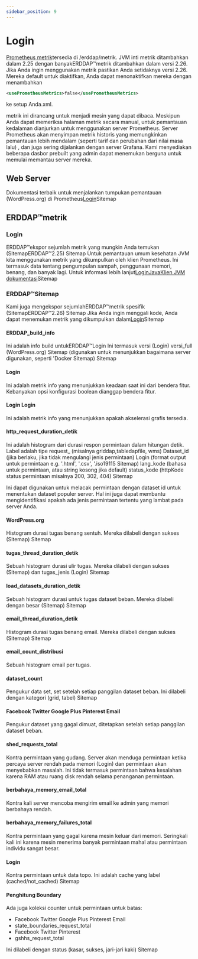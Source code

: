 ```yaml
---
sidebar_position: 9
---
```

# Login

[Prometheus metrik](https://prometheus.io/)tersedia di /erddap/metrik. JVM inti metrik ditambahkan dalam 2.25 dengan banyakERDDAP™metrik ditambahkan dalam versi 2.26. Jika Anda ingin menggunakan metrik pastikan Anda setidaknya versi 2.26. Mereka default untuk diaktifkan, Anda dapat menonaktifkan mereka dengan menambahkan
```xml
<usePrometheusMetrics>false</usePrometheusMetrics>
```
ke setup Anda.xml.

metrik ini dirancang untuk menjadi mesin yang dapat dibaca. Meskipun Anda dapat memeriksa halaman metrik secara manual, untuk pemantauan kedalaman dianjurkan untuk menggunakan server Prometheus. Server Prometheus akan menyimpan metrik historis yang memungkinkan pemantauan lebih mendalam (seperti tarif dan perubahan dari nilai masa lalu) , dan juga sering dijalankan dengan server Grafana. Kami menyediakan beberapa dasbor prebuilt yang admin dapat menemukan berguna untuk memulai memantau server mereka.

## Web Server

Dokumentasi terbaik untuk menjalankan tumpukan pemantauan (WordPress.org) di Prometheus[Login](https://github.com/ERDDAP/erddap/blob/main/docker/prometheus/README.md)Sitemap

## ERDDAP™metrik

### Login

ERDDAP™ekspor sejumlah metrik yang mungkin Anda temukan (SitemapERDDAP™2.25) Sitemap Untuk pemantauan umum kesehatan JVM kita menggunakan metrik yang dikumpulkan oleh klien Prometheus. Ini termasuk data tentang pengumpulan sampah, penggunaan memori, benang, dan banyak lagi. Untuk informasi lebih lanjut[LoginJavaKlien JVM dokumentasi](https://prometheus.github.io/client_java/instrumentation/jvm/)Sitemap

### ERDDAP™Sitemap

Kami juga mengekspor sejumlahERDDAP™metrik spesifik (SitemapERDDAP™2.26) Sitemap Jika Anda ingin menggali kode, Anda dapat menemukan metrik yang dikumpulkan dalam[Login](https://github.com/ERDDAP/erddap/blob/main/WEB-INF/classes/gov/noaa/pfel/erddap/util/Metrics.java)Sitemap

#### ERDDAP_build_info

Ini adalah info build untukERDDAP™Login Ini termasuk versi (Login) versi_full (WordPress.org) Sitemap (digunakan untuk menunjukkan bagaimana server digunakan, seperti 'Docker Sitemap) Sitemap

#### Login

Ini adalah metrik info yang menunjukkan keadaan saat ini dari bendera fitur. Kebanyakan opsi konfigurasi boolean dianggap bendera fitur.

#### Login Login

Ini adalah metrik info yang menunjukkan apakah akselerasi grafis tersedia.

#### http_request_duration_detik

Ini adalah histogram dari durasi respon permintaan dalam hitungan detik. Label adalah tipe request_ (misalnya griddap,tabledapfile, wms) Dataset_id (jika berlaku, jika tidak mengulangi jenis permintaan) Login (format output untuk permintaan e.g. '.html', '.csv', '.iso19115 Sitemap) lang_kode (bahasa untuk permintaan, atau string kosong jika default) status_kode (httpKode status permintaan misalnya 200, 302, 404) Sitemap

Ini dapat digunakan untuk melacak permintaan dengan dataset id untuk menentukan dataset populer server. Hal ini juga dapat membantu mengidentifikasi apakah ada jenis permintaan tertentu yang lambat pada server Anda.

#### WordPress.org

Histogram durasi tugas benang sentuh. Mereka dilabeli dengan sukses (Sitemap) Sitemap

#### tugas_thread_duration_detik

Sebuah histogram durasi ulir tugas. Mereka dilabeli dengan sukses (Sitemap) dan tugas_jenis (Login) Sitemap

#### load_datasets_duration_detik

Sebuah histogram durasi untuk tugas dataset beban. Mereka dilabeli dengan besar (Sitemap) Sitemap

#### email_thread_duration_detik

Histogram durasi tugas benang email. Mereka dilabeli dengan sukses (Sitemap) Sitemap

#### email_count_distribusi

Sebuah histogram email per tugas.

#### dataset_count

Pengukur data set, set setelah setiap panggilan dataset beban. Ini dilabeli dengan kategori (grid, tabel) Sitemap

#### Facebook Twitter Google Plus Pinterest Email

Pengukur dataset yang gagal dimuat, ditetapkan setelah setiap panggilan dataset beban.

#### shed_requests_total

Kontra permintaan yang gudang. Server akan menduga permintaan ketika percaya server rendah pada memori (Login) dan permintaan akan menyebabkan masalah. Ini tidak termasuk permintaan bahwa kesalahan karena RAM atau ruang disk rendah selama penanganan permintaan.

#### berbahaya_memory_email_total

Kontra kali server mencoba mengirim email ke admin yang memori berbahaya rendah.

#### berbahaya_memory_failures_total

Kontra permintaan yang gagal karena mesin keluar dari memori. Seringkali kali ini karena mesin menerima banyak permintaan mahal atau permintaan individu sangat besar.

#### Login

Kontra permintaan untuk data topo. Ini adalah cache yang label (cached/not_cached) Sitemap

#### Penghitung Boundary

Ada juga koleksi counter untuk permintaan untuk batas:

 - Facebook Twitter Google Plus Pinterest Email
 - state_boundaries_request_total
 - Facebook Twitter Pinterest
 - gshhs_request_total

Ini dilabeli dengan status (kasar, sukses, jari-jari kaki) Sitemap
